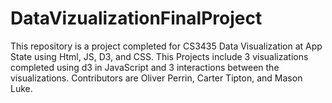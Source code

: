 # DataVizualizationFinalProject
This repository is a project completed for CS3435 Data Visualization at App State using Html, JS, D3, and CSS. This Projects include 3 visualizations completed using d3 in JavaScript and 3 interactions between the visualizations. Contributors are Oliver Perrin, Carter Tipton, and Mason Luke.
